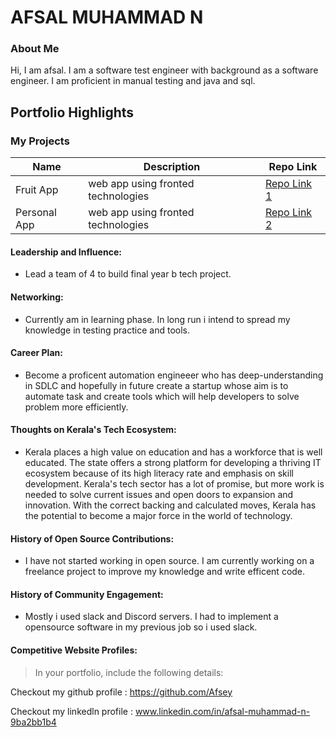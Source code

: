 # AFSAL MUHAMMAD N 

### About Me

Hi, I am afsal. I am a software test engineer  with background as a software engineer. I am proficient in manual testing and java and sql.  


## Portfolio Highlights

### My Projects

| Name                | Description                          | Repo Link                                                    |
|---------------------|--------------------------------------|--------------------------------------------------------------|
| Fruit App           | web app using fronted technologies   | [Repo Link 1](https://github.com/Afsey/fruit-app)            |
| Personal App        | web app using fronted technologies   | [Repo Link 2](https://github.com/Afsey/afsalpersonalwebsite)                  |

#### Leadership and Influence:

- Lead a team of 4 to build final year b tech project.

#### Networking:

- Currently  am in learning phase. In long run i intend to spread my knowledge in testing practice and tools.

#### Career Plan:

- Become a proficent automation engineeer who has deep-understanding in SDLC and hopefully in future create a startup whose aim is to automate task and create tools which will help developers to solve problem more efficiently.

#### Thoughts on Kerala's Tech Ecosystem:

- Kerala places a high value on education and has a workforce that is well educated. The state offers a strong platform for developing a thriving IT ecosystem because of its high literacy rate and emphasis on skill development. Kerala's tech sector has a lot of promise, but more work is needed to solve current issues and open doors to expansion and innovation. With the correct backing and calculated moves, Kerala has the potential to become a major force in the world of technology.

#### History of Open Source Contributions:

- I have not started working in open source. I am currently working on a freelance project to improve my knowledge and write efficent code.

#### History of Community Engagement:

-  Mostly i used slack and Discord servers. I had to implement a opensource software in my previous job so i used slack.



#### Competitive Website Profiles:

> In your portfolio, include the following details:

Checkout my github profile : https://github.com/Afsey

Checkout my linkedln profile : www.linkedin.com/in/afsal-muhammad-n-9ba2bb1b4
